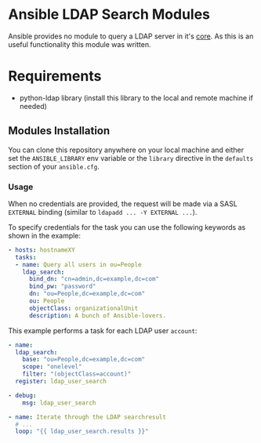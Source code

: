 # Ansible LDAP Search Modules

Ansible provides no module to query a LDAP server in it's
[core](http://docs.ansible.com/ansible/modules_by_category.html).
As this is an useful functionality this module was written.

# Requirements

* python-ldap library
  (install this library to the local and remote machine if needed)

## Modules Installation

You can clone this repository anywhere on your local machine and either
set the `ANSIBLE_LIBRARY` env variable or the `library` directive in the
`defaults` section of your `ansible.cfg`.

### Usage

When no credentials are provided, the request will
be made via a SASL `EXTERNAL` binding (similar to `ldapadd ... -Y
EXTERNAL ...`).

To specify credentials for the task you can use the following keywords as
shown in the example:

```yaml
- hosts: hostnameXY
  tasks:
  - name: Query all users in ou=People
    ldap_search:
	  bind_dn: "cn=admin,dc=example,dc=com"
	  bind_pw: "password"
      dn: "ou=People,dc=example,dc=com"
      ou: People
      objectClass: organizationalUnit
      description: A bunch of Ansible-lovers.
```

This example performs a task for each LDAP user `account`:

```yaml
- name: 
  ldap_search:
    base: "ou=People,dc=example,dc=com"
	scope: "onelevel"
	filter: "(objectClass=account)"
  register: ldap_user_search

- debug:
    msg: ldap_user_search

- name: Iterate through the LDAP searchresult
  # ...
  loop: "{{ ldap_user_search.results }}"
```

